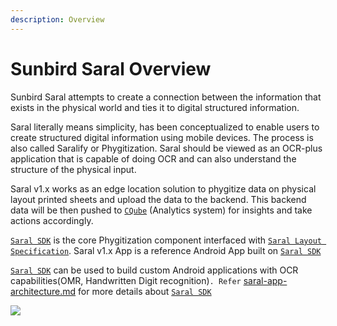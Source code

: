 ```yaml
---
description: Overview
---
```


# Sunbird Saral Overview

Sunbird Saral attempts to create a connection between the information that exists in the physical world and ties it to digital structured information.

Saral literally means simplicity, has been conceptualized to enable users to create structured digital information using mobile devices. The process is also called Saralify or Phygitization. Saral should be viewed as an OCR-plus application that is capable of doing OCR and can also understand the structure of the physical input.

Saral v1.x works as an edge location solution to phygitize  data on physical layout printed sheets and upload the data to the backend. This backend data will be then pushed to [`CQube`](https://cqube.sunbird.org) (Analytics system) for insights and take actions accordingly.

[`Saral SDK`](engage/saral-sdk-source-code-repository.md)  is  the core Phygitization component interfaced with [`Saral Layout Specification`](learn/specifications/layout-specification.md). Saral v1.x App is a reference Android App built on [`Saral SDK`](engage/saral-sdk-source-code-repository.md)&#x20;

[`Saral SDK`](engage/saral-sdk-source-code-repository.md)  can be used to build custom Android applications with OCR capabilities(OMR, Handwritten Digit recognition)`. Refer` [saral-app-architecture.md](learn/saral-app-architecture.md "mention") for more details about [`Saral SDK`](engage/saral-sdk-source-code-repository.md)

&#x20;                                                ![](.gitbook/assets/SaralApp\_Login\_Screen.jpeg)
